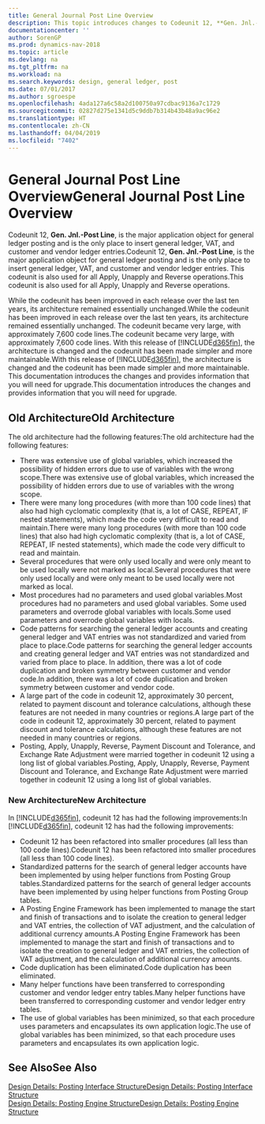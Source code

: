 ```yaml
---
title: General Journal Post Line Overview
description: This topic introduces changes to Codeunit 12, **Gen. Jnl.-Post Line**, which is the major application object for general ledger posting and is the only place to insert general ledger, VAT, and customer and vendor ledger entries.
documentationcenter: ''
author: SorenGP
ms.prod: dynamics-nav-2018
ms.topic: article
ms.devlang: na
ms.tgt_pltfrm: na
ms.workload: na
ms.search.keywords: design, general ledger, post
ms.date: 07/01/2017
ms.author: sgroespe
ms.openlocfilehash: 4ada127a6c58a2d100750a97cdbac9136a7c1729
ms.sourcegitcommit: 02827d275e1341d5c9ddb7b314b43b48a9ac96e2
ms.translationtype: HT
ms.contentlocale: zh-CN
ms.lasthandoff: 04/04/2019
ms.locfileid: "7402"
---
```

# <a name="general-journal-post-line-overview"></a><span data-ttu-id="8b0c5-103">General Journal Post Line Overview</span><span class="sxs-lookup"><span data-stu-id="8b0c5-103">General Journal Post Line Overview</span></span>
<span data-ttu-id="8b0c5-104">Codeunit 12, **Gen. Jnl.-Post Line**, is the major application object for general ledger posting and is the only place to insert general ledger, VAT, and customer and vendor ledger entries.</span><span class="sxs-lookup"><span data-stu-id="8b0c5-104">Codeunit 12, **Gen. Jnl.-Post Line**, is the major application object for general ledger posting and is the only place to insert general ledger, VAT, and customer and vendor ledger entries.</span></span> <span data-ttu-id="8b0c5-105">This codeunit is also used for all Apply, Unapply and Reverse operations.</span><span class="sxs-lookup"><span data-stu-id="8b0c5-105">This codeunit is also used for all Apply, Unapply and Reverse operations.</span></span>  
  
<span data-ttu-id="8b0c5-106">While the codeunit has been improved in each release over the last ten years, its architecture remained essentially unchanged.</span><span class="sxs-lookup"><span data-stu-id="8b0c5-106">While the codeunit has been improved in each release over the last ten years, its architecture remained essentially unchanged.</span></span> <span data-ttu-id="8b0c5-107">The codeunit became very large, with approximately 7,600 code lines.</span><span class="sxs-lookup"><span data-stu-id="8b0c5-107">The codeunit became very large, with approximately 7,600 code lines.</span></span> <span data-ttu-id="8b0c5-108">With this release of [!INCLUDE[d365fin](includes/d365fin_md.md)], the architecture is changed and the codeunit has been made simpler and more maintainable.</span><span class="sxs-lookup"><span data-stu-id="8b0c5-108">With this release of [!INCLUDE[d365fin](includes/d365fin_md.md)], the architecture is changed and the codeunit has been made simpler and more maintainable.</span></span> <span data-ttu-id="8b0c5-109">This documentation introduces the changes and provides information that you will need for upgrade.</span><span class="sxs-lookup"><span data-stu-id="8b0c5-109">This documentation introduces the changes and provides information that you will need for upgrade.</span></span>  
  
## <a name="old-architecture"></a><span data-ttu-id="8b0c5-110">Old Architecture</span><span class="sxs-lookup"><span data-stu-id="8b0c5-110">Old Architecture</span></span>  
<span data-ttu-id="8b0c5-111">The old architecture had the following features:</span><span class="sxs-lookup"><span data-stu-id="8b0c5-111">The old architecture had the following features:</span></span>  
  
* <span data-ttu-id="8b0c5-112">There was extensive use of global variables, which increased the possibility of hidden errors due to use of variables with the wrong scope.</span><span class="sxs-lookup"><span data-stu-id="8b0c5-112">There was extensive use of global variables, which increased the possibility of hidden errors due to use of variables with the wrong scope.</span></span>  
* <span data-ttu-id="8b0c5-113">There were many long procedures (with more than 100 code lines) that also had high cyclomatic complexity (that is, a lot of CASE, REPEAT, IF nested statements), which made the code very difficult to read and maintain.</span><span class="sxs-lookup"><span data-stu-id="8b0c5-113">There were many long procedures (with more than 100 code lines) that also had high cyclomatic complexity (that is, a lot of CASE, REPEAT, IF nested statements), which made the code very difficult to read and maintain.</span></span>  
* <span data-ttu-id="8b0c5-114">Several procedures that were only used locally and were only meant to be used locally were not marked as local.</span><span class="sxs-lookup"><span data-stu-id="8b0c5-114">Several procedures that were only used locally and were only meant to be used locally were not marked as local.</span></span>  
* <span data-ttu-id="8b0c5-115">Most procedures had no parameters and used global variables.</span><span class="sxs-lookup"><span data-stu-id="8b0c5-115">Most procedures had no parameters and used global variables.</span></span> <span data-ttu-id="8b0c5-116">Some used parameters and overrode global variables with locals.</span><span class="sxs-lookup"><span data-stu-id="8b0c5-116">Some used parameters and overrode global variables with locals.</span></span>  
* <span data-ttu-id="8b0c5-117">Code patterns for searching the general ledger accounts and creating general ledger and VAT entries was not standardized and varied from place to place.</span><span class="sxs-lookup"><span data-stu-id="8b0c5-117">Code patterns for searching the general ledger accounts and creating general ledger and VAT entries was not standardized and varied from place to place.</span></span> <span data-ttu-id="8b0c5-118">In addition, there was a lot of code duplication and broken symmetry between customer and vendor code.</span><span class="sxs-lookup"><span data-stu-id="8b0c5-118">In addition, there was a lot of code duplication and broken symmetry between customer and vendor code.</span></span>  
* <span data-ttu-id="8b0c5-119">A large part of the code in codeunit 12, approximately 30 percent, related to payment discount and tolerance calculations, although these features are not needed in many countries or regions.</span><span class="sxs-lookup"><span data-stu-id="8b0c5-119">A large part of the code in codeunit 12, approximately 30 percent, related to payment discount and tolerance calculations, although these features are not needed in many countries or regions.</span></span>  
* <span data-ttu-id="8b0c5-120">Posting, Apply, Unapply, Reverse, Payment Discount and Tolerance, and Exchange Rate Adjustment were married together in codeunit 12 using a long list of global variables.</span><span class="sxs-lookup"><span data-stu-id="8b0c5-120">Posting, Apply, Unapply, Reverse, Payment Discount and Tolerance, and Exchange Rate Adjustment were married together in codeunit 12 using a long list of global variables.</span></span>  
  
### <a name="new-architecture"></a><span data-ttu-id="8b0c5-121">New Architecture</span><span class="sxs-lookup"><span data-stu-id="8b0c5-121">New Architecture</span></span>  
<span data-ttu-id="8b0c5-122">In [!INCLUDE[d365fin](includes/d365fin_md.md)], codeunit 12 has had the following improvements:</span><span class="sxs-lookup"><span data-stu-id="8b0c5-122">In [!INCLUDE[d365fin](includes/d365fin_md.md)], codeunit 12 has had the following improvements:</span></span>  
  
* <span data-ttu-id="8b0c5-123">Codeunit 12 has been refactored into smaller procedures (all less than 100 code lines).</span><span class="sxs-lookup"><span data-stu-id="8b0c5-123">Codeunit 12 has been refactored into smaller procedures (all less than 100 code lines).</span></span>  
* <span data-ttu-id="8b0c5-124">Standardized patterns for the search of general ledger accounts have been implemented by using helper functions from Posting Group tables.</span><span class="sxs-lookup"><span data-stu-id="8b0c5-124">Standardized patterns for the search of general ledger accounts have been implemented by using helper functions from Posting Group tables.</span></span>  
* <span data-ttu-id="8b0c5-125">A Posting Engine Framework has been implemented to manage the start and finish of transactions and to isolate the creation to general ledger and VAT entries, the collection of VAT adjustment, and the calculation of additional currency amounts.</span><span class="sxs-lookup"><span data-stu-id="8b0c5-125">A Posting Engine Framework has been implemented to manage the start and finish of transactions and to isolate the creation to general ledger and VAT entries, the collection of VAT adjustment, and the calculation of additional currency amounts.</span></span>  
* <span data-ttu-id="8b0c5-126">Code duplication has been eliminated.</span><span class="sxs-lookup"><span data-stu-id="8b0c5-126">Code duplication has been eliminated.</span></span>  
* <span data-ttu-id="8b0c5-127">Many helper functions have been transferred to corresponding customer and vendor ledger entry tables.</span><span class="sxs-lookup"><span data-stu-id="8b0c5-127">Many helper functions have been transferred to corresponding customer and vendor ledger entry tables.</span></span>  
* <span data-ttu-id="8b0c5-128">The use of global variables has been minimized, so that each procedure uses parameters and encapsulates its own application logic.</span><span class="sxs-lookup"><span data-stu-id="8b0c5-128">The use of global variables has been minimized, so that each procedure uses parameters and encapsulates its own application logic.</span></span>  
  
## <a name="see-also"></a><span data-ttu-id="8b0c5-129">See Also</span><span class="sxs-lookup"><span data-stu-id="8b0c5-129">See Also</span></span>  
[<span data-ttu-id="8b0c5-130">Design Details: Posting Interface Structure</span><span class="sxs-lookup"><span data-stu-id="8b0c5-130">Design Details: Posting Interface Structure</span></span>](design-details-posting-interface-structure.md)   
[<span data-ttu-id="8b0c5-131">Design Details: Posting Engine Structure</span><span class="sxs-lookup"><span data-stu-id="8b0c5-131">Design Details: Posting Engine Structure</span></span>](design-details-posting-engine-structure.md)
